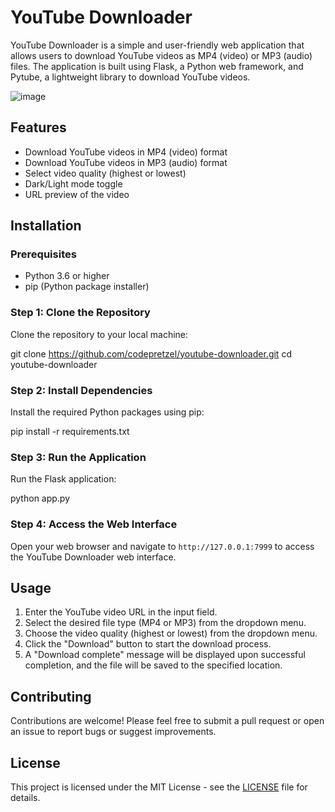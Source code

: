 # YouTube Downloader

YouTube Downloader is a simple and user-friendly web application that allows users to download YouTube videos as MP4 (video) or MP3 (audio) files. The application is built using Flask, a Python web framework, and Pytube, a lightweight library to download YouTube videos.

![image](https://user-images.githubusercontent.com/68131212/226214366-3d068ef6-485e-4475-b12f-70c0ff32dbf9.png)

## Features

- Download YouTube videos in MP4 (video) format
- Download YouTube videos in MP3 (audio) format
- Select video quality (highest or lowest)
- Dark/Light mode toggle
- URL preview of the video

## Installation

### Prerequisites

- Python 3.6 or higher
- pip (Python package installer)

### Step 1: Clone the Repository

Clone the repository to your local machine:

git clone https://github.com/codepretzel/youtube-downloader.git
cd youtube-downloader


### Step 2: Install Dependencies

Install the required Python packages using pip:

pip install -r requirements.txt


### Step 3: Run the Application

Run the Flask application:

python app.py


### Step 4: Access the Web Interface

Open your web browser and navigate to `http://127.0.0.1:7999` to access the YouTube Downloader web interface.

## Usage

1. Enter the YouTube video URL in the input field.
2. Select the desired file type (MP4 or MP3) from the dropdown menu.
3. Choose the video quality (highest or lowest) from the dropdown menu.
4. Click the "Download" button to start the download process.
5. A "Download complete" message will be displayed upon successful completion, and the file will be saved to the specified location.

## Contributing

Contributions are welcome! Please feel free to submit a pull request or open an issue to report bugs or suggest improvements.

## License

This project is licensed under the MIT License - see the [LICENSE](LICENSE) file for details.
